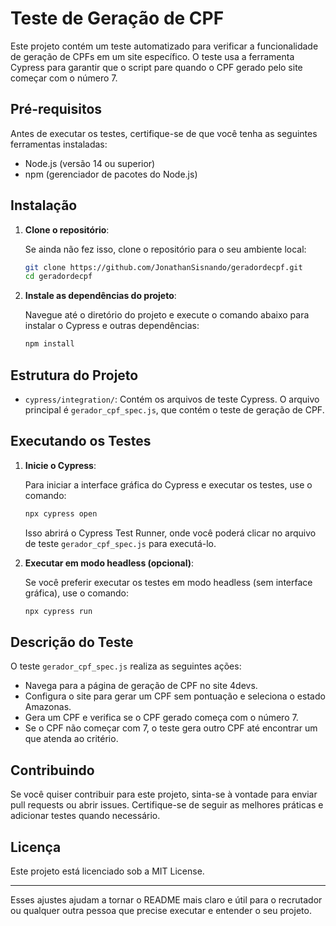 


# Teste de Geração de CPF

Este projeto contém um teste automatizado para verificar a funcionalidade de geração de CPFs em um site específico. O teste usa a ferramenta Cypress para garantir que o script pare quando o CPF gerado pelo site  começar com o número 7.

## Pré-requisitos

Antes de executar os testes, certifique-se de que você tenha as seguintes ferramentas instaladas:

- Node.js (versão 14 ou superior)
- npm (gerenciador de pacotes do Node.js)

## Instalação

1. **Clone o repositório**:

   Se ainda não fez isso, clone o repositório para o seu ambiente local:

   ```bash
   git clone https://github.com/JonathanSisnando/geradordecpf.git
   cd geradordecpf
   ```

2. **Instale as dependências do projeto**:

   Navegue até o diretório do projeto e execute o comando abaixo para instalar o Cypress e outras dependências:

   ```bash
   npm install
   ```

## Estrutura do Projeto

- `cypress/integration/`: Contém os arquivos de teste Cypress. O arquivo principal é `gerador_cpf_spec.js`, que contém o teste de geração de CPF.

## Executando os Testes

1. **Inicie o Cypress**:

   Para iniciar a interface gráfica do Cypress e executar os testes, use o comando:

   ```bash
   npx cypress open
   ```

   Isso abrirá o Cypress Test Runner, onde você poderá clicar no arquivo de teste `gerador_cpf_spec.js` para executá-lo.

2. **Executar em modo headless (opcional)**:

   Se você preferir executar os testes em modo headless (sem interface gráfica), use o comando:

   ```bash
   npx cypress run
   ```

## Descrição do Teste

O teste `gerador_cpf_spec.js` realiza as seguintes ações:

- Navega para a página de geração de CPF no site 4devs.
- Configura o site para gerar um CPF sem pontuação e seleciona o estado Amazonas.
- Gera um CPF e verifica se o CPF gerado começa com o número 7.
- Se o CPF não começar com 7, o teste gera outro CPF até encontrar um que atenda ao critério.

## Contribuindo

Se você quiser contribuir para este projeto, sinta-se à vontade para enviar pull requests ou abrir issues. Certifique-se de seguir as melhores práticas e adicionar testes quando necessário.

## Licença

Este projeto está licenciado sob a MIT License.

---

Esses ajustes ajudam a tornar o README mais claro e útil para o recrutador ou qualquer outra pessoa que precise executar e entender o seu projeto.

